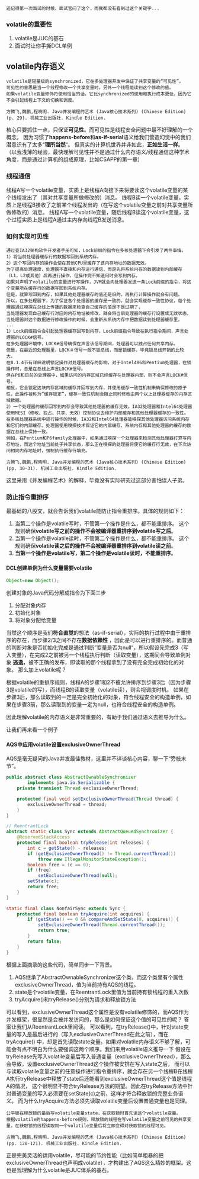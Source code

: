 ```text
还记得第一次面试的时候，面试官问了这个，而我都没有看到过这个关键字...
```

### volatile的重要性

1. volatile是JUC的基石
2. 面试时让你手撕DCL单例

## volatile内存语义

```text
volatile是轻量级的synchronized，它在多处理器开发中保证了共享变量的“可见性”。
可见性的意思是当一个线程修改一个共享变量时，另外一个线程能读到这个修改的值。
如果volatile变量修饰符使用恰当的话，它比synchronized的使用和执行成本更低，因为它不会引起线程上下文的切换和调度。

方腾飞,魏鹏,程晓明. Java并发编程的艺术 (Java核心技术系列) (Chinese Edition) (p. 29). 机械工业出版社. Kindle Edition. 
```

核心只要抓住一点，只保证**可见性**。而可见性是线程安全问题中最不好理解的一个概念，
因为习惯了**happens-before**和**as-if-serial**语义给我们营造幻觉中的我们潜意识有了太多“**理所当然**“。
但真实的计算机世界并非如此，**正如生活一样**。
（以我浅薄的经验，最快理解可见性并不是通过什么内存语义/线程通信这种学术角度，而是通过计算机的组成原理，比如CSAPP的第一章）

### 线程通信

线程A写一个volatile变量，实质上是线程A向接下来将要读这个volatile变量的某个线程发出了（其对共享变量所做修改的）消息。
线程B读一个volatile变量，实质上是线程B接收了之前某个线程发出的（在写这个volatile变量之前对共享变量所做修改的）消息。
线程A写一个volatile变量，随后线程B读这个volatile变量，这个过程实质上是线程A通过主内存向线程B发送消息。

### 如何实现可见性

```text
通过查IA32架构软件开发者手册可知，Lock前缀的指令在多核处理器下会引发了两件事情。
1）将当前处理器缓存行的数据写回到系统内存。
2）这个写回内存的操作会使在其他CPU里缓存了该内存地址的数据无效。
为了提高处理速度，处理器不直接和内存进行通信，而是先将系统内存的数据读到内部缓存（L1，L2或其他）后再进行操作，但操作完不知道何时会写到内存。
如果对声明了volatile的变量进行写操作，JVM就会向处理器发送一条Lock前缀的指令，将这个变量所在缓存行的数据写回到系统内存。
但是，就算写回到内存，如果其他处理器缓存的值还是旧的，再执行计算操作就会有问题。
所以，在多处理器下，为了保证各个处理器的缓存是一致的，就会实现缓存一致性协议，每个处理器通过嗅探在总线上传播的数据来检查自己缓存的值是不是过期了，
当处理器发现自己缓存行对应的内存地址被修改，就会将当前处理器的缓存行设置成无效状态，当处理器对这个数据进行修改操作的时候，会重新从系统内存中把数据读到处理器缓存里。
...
1）Lock前缀指令会引起处理器缓存回写到内存。Lock前缀指令导致在执行指令期间，声言处理器的LOCK#信号。
在多处理器环境中，LOCK#信号确保在声言该信号期间，处理器可以独占任何共享内存。
但是，在最近的处理器里，LOCK＃信号一般不锁总线，而是锁缓存，毕竟锁总线开销的比较大。
在8.1.4节有详细说明锁定操作对处理器缓存的影响，对于Intel486和Pentium处理器，在锁操作时，总是在总线上声言LOCK#信号。
但在P6和目前的处理器中，如果访问的内存区域已经缓存在处理器内部，则不会声言LOCK#信号。
相反，它会锁定这块内存区域的缓存并回写到内存，并使用缓存一致性机制来确保修改的原子性，此操作被称为“缓存锁定”，缓存一致性机制会阻止同时修改由两个以上处理器缓存的内存区域数据。
2）一个处理器的缓存回写到内存会导致其他处理器的缓存无效。IA32处理器和Intel64处理器使用MESI（修改、独占、共享、无效）控制协议去维护内部缓存和其他处理器缓存的一致性。
在多核处理器系统中进行操作的时候，IA32和Intel64处理器能嗅探其他处理器访问系统内存和它们的内部缓存。处理器使用嗅探技术保证它的内部缓存、系统内存和其他处理器的缓存的数据在总线上保持一致。
例如，在Pentium和P6family处理器中，如果通过嗅探一个处理器来检测其他处理器打算写内存地址，而这个地址当前处于共享状态，那么正在嗅探的处理器将使它的缓存行无效，在下次访问相同内存地址时，强制执行缓存行填充。

方腾飞,魏鹏,程晓明. Java并发编程的艺术 (Java核心技术系列) (Chinese Edition) (pp. 30-31). 机械工业出版社. Kindle Edition. 
```

这里采用《并发编程艺术》的解释，毕竟没有实际研究过这部分害怕误人子弟。

### 防止指令重排序

最基础的八股文，就会告诉我们volatile能防止指令重排序。具体的规则如下：

1. 当第二个操作是volatile写时，不管第一个操作是什么，都不能重排序。
   这个规则确保**volatile写之前的操作不会被编译器重排序到volatile写之后**。
2. 当第一个操作是volatile读时，不管第二个操作是什么，都不能重排序。
   这个规则确保**volatile读之后的操作不会被编译器重排序到volatile读之前**。
3. **当第一个操作是volatile写，第二个操作是volatile读时，不能重排序**。

#### DCL创建单例为什么变量需要volatile

```java
Object=new Object();
```

创建对象的Java代码分解成指令为下面三步

1. 分配对象内存
2. 初始化对象
3. 将对象分配给变量

当然这个顺序是我们**符合直觉**的想法（as-if-serial），实际的执行过程中由于重排序的存在，而步骤2/3之间不存在**数据依赖性**
，因此是可以进行重排序的。而普通的判断对象是否初始化完成是通过判断”变量是否为null“，所以假设先完成3（写入变量），在完成2之前被另一个线程执行判断（读取变量），这期间会导致单例对象
**逃逸**，被不正确的发布，即读取的那个线程拿到了没有完全完成初始化的对象。
那么加上volatile呢？

根据volatile的重排序规则，线程A的步骤1和2不被允许排序到步骤3后（因为步骤3是volatile的写），而线程B的读取变量（volatile读），则会视调度时机。
如果在步骤3后，那么读取到的一定是完全初始化的对象，符合线程安全的构造单例，如果在步骤3前，那么读取到的变量一定为null，也符合线程安全的构造单例。

因此理解volatile的内存语义是非常重要的，有助于我们通过语义去推导为什么。

让我们再来看一个例子

#### AQS中应用volatile设置exclusiveOwnerThread

AQS是毫无疑问的Java并发最佳教材，这里并不详谈核心内容，聊一下“旁枝末节”。

```java
public abstract class AbstractOwnableSynchronizer
        implements java.io.Serializable {
    private transient Thread exclusiveOwnerThread;

    protected final void setExclusiveOwnerThread(Thread thread) {
        exclusiveOwnerThread = thread;
    }
}

// ReentrantLock
abstract static class Sync extends AbstractQueuedSynchronizer {
    @ReservedStackAccess
    protected final boolean tryRelease(int releases) {
        int c = getState() - releases;
        if (getExclusiveOwnerThread() != Thread.currentThread())
            throw new IllegalMonitorStateException();
        boolean free = (c == 0);
        if (free)
            setExclusiveOwnerThread(null);
        setState(c);
        return free;
    }
}

static final class NonfairSync extends Sync {
    protected final boolean tryAcquire(int acquires) {
        if (getState() == 0 && compareAndSetState(0, acquires)) {
            setExclusiveOwnerThread(Thread.currentThread());
            return true;
        }
        return false;
    }
}
```

根据上面摘录的这些代码，简单同步一下背景。

1. AQS继承了AbstractOwnableSynchronizer这个类，而这个类里有个属性exclusiveOwnerThread，值为当前持有AQS的线程。
2. state是个volatile变量，在ReentrantLock里值为当前持有锁线程的重入次数
3. tryAcquire()和tryRelease()分别为请求和释放锁方法

可以看到，exclusiveOwnerThread这个属性是没有volatile修饰的，而AQS作为并发框架，很显然是会被并发访问的，那么是如何保证这个值的可见性的呢？
答案让我们从ReentrantLock里阅读。
可以看到，在tryRelease()中，针对state变量的写入是最后进行的（写入exclusiveOwnerThread在此之前），而在tryAcquire()
中，却是首先读取state变量。如果对volatile内存语义不够了解，可能会有点不明白为什么要强调这两个顺序。我们来用volatile语义推导一下
假设在tryRelease先写入volatile变量后写入普通变量（exclusiveOwnerThread），那么会导致，设置exclusiveOwnerThread这个操作被安排在写入state之后，
而可以与读取volatile变量之前的任意操作进行指令重排序，就会存在另一个线程B在线程A执行tryRelease中释放了state后还能看到exclusiveOwnerThread这个值是线程A的情况，
这个很明显不符合tryRelease方法的期望。因此在tryRelease方法中针对普通变量的写入必须要在setState(c)之前，这样才符合释放锁的完整业务语义。
而为什么tryAcquire方法必须先读取volatile变量后设置普通变量也是同理。

```text
公平锁在释放锁的最后写volatile变量state，在获取锁时首先读这个volatile变量。
根据volatile的happens-before规则，释放锁的线程在写volatile变量之前可见的共享变量，在获取锁的线程读取同一个volatile变量后将立即变得对获取锁的线程可见。

方腾飞,魏鹏,程晓明. Java并发编程的艺术 (Java核心技术系列) (Chinese Edition) (pp. 120-121). 机械工业出版社. Kindle Edition. 
```

正是完美灵活的运用volatile，尽可能的节约性能（比如简单粗暴的把exclusiveOwnerThread也声明成volatile），才构建出了AQS这么精妙的框架。这也是我理解为什么volatile是JUC体系的基石。


